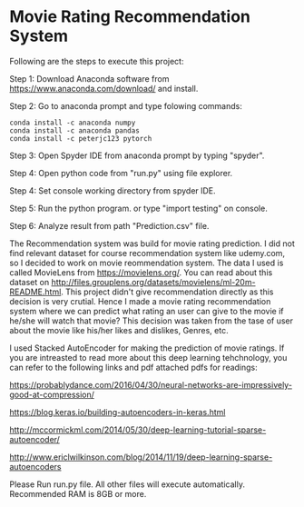 # Movie Rating Recommendation System
Following are the steps to execute this project:

Step 1: Download Anaconda software from https://www.anaconda.com/download/ and install.

Step 2: Go to anaconda prompt and type folowing commands:

	conda install -c anaconda numpy 
	conda install -c anaconda pandas 
	conda install -c peterjc123 pytorch 

Step 3: Open Spyder IDE from anaconda prompt by typing "spyder".

Step 4: Open python code from "run.py" using file explorer.

Step 4: Set console working directory from spyder IDE.

Step 5: Run the python program. or type "import testing" on console.

Step 6: Analyze result from path "Prediction.csv" file.

The Recommendation system was build for movie rating prediction. I did not find relevant dataset for course recommendation system like udemy.com, so I decided to work on movie reommendation system. The data I used is called MovieLens from https://movielens.org/. You can read about this dataset on http://files.grouplens.org/datasets/movielens/ml-20m-README.html. This project didn't give recommendation directly as this decision is very crutial. Hence I made a movie rating recommendation system where we can predict what rating an user can give to the movie if he/she will watch that movie? This decision was taken from the tase of user about the movie like his/her likes and dislikes, Genres, etc.

I used Stacked AutoEncoder for making the prediction of movie ratings. If you are intreasted to read more about this deep learning tehchnology, you can refer to the following links and pdf attached pdfs for readings:

https://probablydance.com/2016/04/30/neural-networks-are-impressively-good-at-compression/

https://blog.keras.io/building-autoencoders-in-keras.html

http://mccormickml.com/2014/05/30/deep-learning-tutorial-sparse-autoencoder/

http://www.ericlwilkinson.com/blog/2014/11/19/deep-learning-sparse-autoencoders

Please Run run.py file. All other files will execute automatically. Recommended RAM is 8GB or more.
